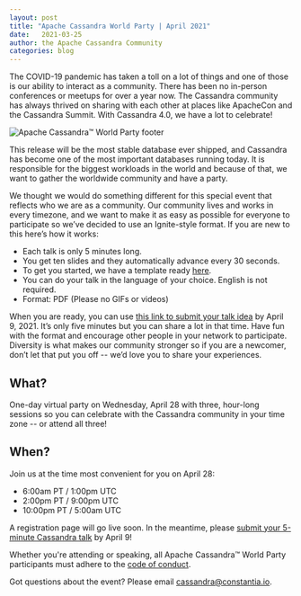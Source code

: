 ```yaml
---
layout: post
title: "Apache Cassandra World Party | April 2021"
date:   2021-03-25
author: the Apache Cassandra Community
categories: blog
---
```


The COVID-19 pandemic has taken a toll on a lot of things and one of those is our ability to interact as a community. There has been no in-person conferences or meetups for over a year now. The Cassandra community has always thrived on sharing with each other at places like ApacheCon and the Cassandra Summit. With Cassandra 4.0, we have a lot to celebrate! 

![Apache Cassandra™ World Party footer](/img/world-party-2021-footer.png)

This release will be the most stable database ever shipped, and Cassandra has become one of the most important databases running today. It is responsible for the biggest workloads in the world and because of that, we want to gather the worldwide community and have a party. 

We thought we would do something different for this special event that reflects who we are as a community. Our community lives and works in every timezone, and we want to make it as easy as possible for everyone to participate so we’ve decided to use an Ignite-style format. If you are new to this here’s how it works:

* Each talk is only 5 minutes long.
* You get ten slides and they automatically advance every 30 seconds.
* To get you started, we have a template ready [here](https://docs.google.com/presentation/d/1cWta8H88xXolEdS-HFo9nzp1GI5v_VkCHo5dmoKqozY/edit#slide=id.gc922c7a35f_0_106).
* You can do your talk in the language of your choice. English is not required. 
* Format: PDF (Please no GIFs or videos)

When you are ready, you can use [this link to submit your talk idea](https://sessionize.com/cassandra) by April 9, 2021. It’s only five minutes but you can share a lot in that time. Have fun with the format and encourage other people in your network to participate. Diversity is what makes our community stronger so if you are a newcomer, don’t let that put you off -- we’d love you to share your experiences. 

## What?

One-day virtual party on Wednesday, April 28 with three, hour-long sessions so you can celebrate with the Cassandra community in your time zone -- or attend all three!

## When?

Join us at the time most convenient for you on April 28:

*   6:00am PT / 1:00pm UTC
*   2:00pm PT / 9:00pm UTC
*   10:00pm PT / 5:00am UTC

A registration page will go live soon. In the meantime, please [submit your 5-minute Cassandra talk](https://sessionize.com/cassandra) by April 9!

Whether you're attending or speaking, all Apache Cassandra™ World Party participants must adhere to the [code of conduct](https://www.apache.org/foundation/policies/anti-harassment.html).

Got questions about the event? Please email [cassandra@constantia.io](mailto:cassandra@constantia.io).

